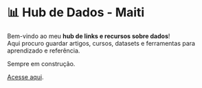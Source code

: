 # 📊 Hub de Dados - Maiti

Bem-vindo ao meu **hub de links e recursos sobre dados**!  
Aqui procuro guardar artigos, cursos, datasets e ferramentas para aprendizado e referência.

Sempre em construção.

[Acesse aqui](https://maitipc.github.io/data_hub/).
